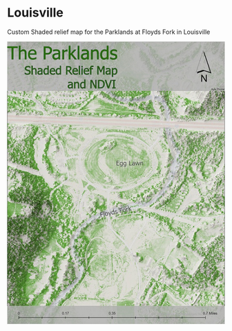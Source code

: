 
# Louisville
Custom Shaded relief map for the Parklands at Floyds Fork in Louisville


![relief map](relieflayoutsize.jpg)